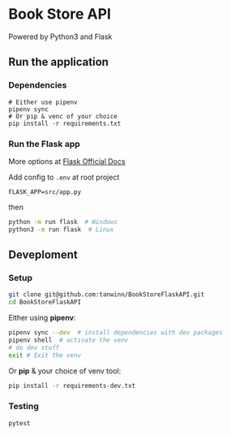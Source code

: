 # Book Store API
Powered by Python3 and Flask

## Run the application
### Dependencies
```
# Either use pipenv
pipenv sync
# Or pip & venc of your choice
pip install -r requirements.txt
```

### Run the Flask app
More options at [Flask Official Docs](https://flask.palletsprojects.com/en/1.1.x/quickstart/)

Add config to `.env` at root project
```
FLASK_APP=src/app.py
```
then 
```sh
python -m run flask  # Windows
python3 -m run flask  # Linux
```


## Deveploment
### Setup

```sh
git clone git@github.com:tanwinn/BookStoreFlaskAPI.git
cd BookStoreFlaskAPI
```

Either using __pipenv__:
```sh
pipenv sync --dev  # install dependencies with dev packages
pipenv shell  # activate the venv
# do dev stuff
exit # Exit the venv
```

Or __pip__ & your choice of venv tool:
```sh
pip install -r requirements-dev.txt
```


### Testing
```sh
pytest
```
